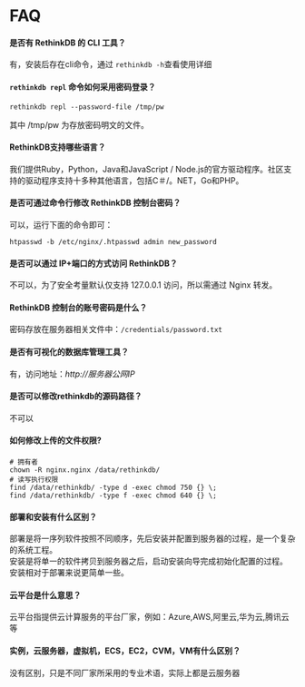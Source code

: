 # FAQ

#### 是否有 RethinkDB 的 CLI 工具？

有，安装后存在cli命令，通过 `rethinkdb -h`查看使用详细

#### `rethinkdb repl` 命令如何采用密码登录？

```
rethinkdb repl --password-file /tmp/pw
```

其中 /tmp/pw 为存放密码明文的文件。

#### RethinkDB支持哪些语言？

我们提供Ruby，Python，Java和JavaScript / Node.js的官方驱动程序。社区支持的驱动程序支持十多种其他语言，包括C＃/。NET，Go和PHP。

#### 是否可通过命令行修改 RethinkDB 控制台密码？

可以，运行下面的命令即可：
```
htpasswd -b /etc/nginx/.htpasswd admin new_password
```

#### 是否可以通过 IP+端口的方式访问 RethinkDB？

不可以，为了安全考量默认仅支持 127.0.0.1 访问，所以需通过 Nginx 转发。

#### RethinkDB 控制台的账号密码是什么？

密码存放在服务器相关文件中：`/credentials/password.txt`

#### 是否有可视化的数据库管理工具？

有，访问地址：*http://服务器公网IP*

#### 是否可以修改rethinkdb的源码路径？

不可以

#### 如何修改上传的文件权限?

```shell
# 拥有者
chown -R nginx.nginx /data/rethinkdb/
# 读写执行权限
find /data/rethinkdb/ -type d -exec chmod 750 {} \;
find /data/rethinkdb/ -type f -exec chmod 640 {} \;
```

#### 部署和安装有什么区别？

部署是将一序列软件按照不同顺序，先后安装并配置到服务器的过程，是一个复杂的系统工程。  
安装是将单一的软件拷贝到服务器之后，启动安装向导完成初始化配置的过程。  
安装相对于部署来说更简单一些。 

#### 云平台是什么意思？

云平台指提供云计算服务的平台厂家，例如：Azure,AWS,阿里云,华为云,腾讯云等

#### 实例，云服务器，虚拟机，ECS，EC2，CVM，VM有什么区别？

没有区别，只是不同厂家所采用的专业术语，实际上都是云服务器